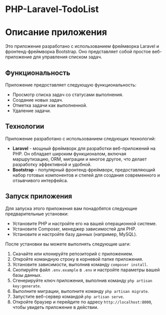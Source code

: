 # PHP-Laravel-TodoList
# Описание приложения 



Это приложение разработано с использованием фреймворка Laravel и фронтенд-фреймворка Bootstrap. Оно представляет собой простое веб-приложение для управления списком задач.

## Функциональность

Приложение предоставляет следующую функциональность:

- Просмотр списка задач со статусами выполнения.
- Создание новых задач.
- Отметка задачи как выполненной.
- Удаление задачи.

## Технологии

Приложение разработано с использованием следующих технологий:

- **Laravel** - мощный фреймворк для разработки веб-приложений на PHP. Он обладает широким функционалом, включая маршрутизацию, ORM, миграции и многое другое, что делает разработку эффективной и удобной.
- **Bootstrap** - популярный фронтенд-фреймворк, предоставляющий набор готовых компонентов и стилей для создания современного и отзывчивого интерфейса.

## Запуск приложения

Для запуска этого приложения вам понадобятся следующие предварительные установки:

- Установите PHP и настройте его на вашей операционной системе.
- Установите Composer, менеджер зависимостей для PHP.
- Установите и настройте базу данных (например, MySQL).

После установки вы можете выполнять следующие шаги:

1. Скачайте или клонируйте репозиторий с приложением.
2. Откройте командную строку в корневой папке приложения.
3. Установите зависимости, выполнив команду `composer install`.
4. Скопируйте файл `.env.example` в `.env` и настройте параметры вашей базы данных.
5. Сгенерируйте ключ приложения, выполнив команду `php artisan key:generate`.
6. Выполните миграции, выполните команду `php artisan migrate`.
7. Запустите веб-сервер командой `php artisan serve`.
8. Откройте браузер и перейдите по адресу `http://localhost:8000`, чтобы увидеть приложение в действии.
